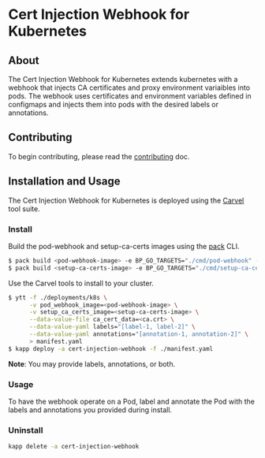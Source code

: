# Cert Injection Webhook for Kubernetes

## About

The Cert Injection Webhook for Kubernetes extends kubernetes with a webhook that injects
CA certificates and proxy environment variaibles into pods. The webhook uses certificates and
environment variables defined in configmaps and injects them into pods with the desired labels or annotations.

## Contributing

To begin contributing, please read the [contributing](CONTRIBUTING.md) doc.

## Installation and Usage

The Cert Injection Webhook for Kubernetes is deployed using the [Carvel](hhttps://carvel.dev/) tool suite.

### Install

Build the pod-webhook and setup-ca-certs images using the [pack](https://github.com/buildpacks/pack) CLI.

```bash
$ pack build <pod-webhook-image> -e BP_GO_TARGETS="./cmd/pod-webhook" --publish --builder paketobuildpacks/builder:base
$ pack build <setup-ca-certs-image> -e BP_GO_TARGETS="./cmd/setup-ca-certs" --publish --builder paketobuildpacks/builder:base
```

Use the Carvel tools to install to your cluster.

```bash
$ ytt -f ./deployments/k8s \
      -v pod_webhook_image=<pod-webhook-image> \
      -v setup_ca_certs_image=<setup-ca-certs-image> \
      --data-value-file ca_cert_data=<ca.crt> \
      --data-value-yaml labels="[label-1, label-2]" \
      --data-value-yaml annotations="[annotation-1, annotation-2]" \
      > manifest.yaml
$ kapp deploy -a cert-injection-webhook -f ./manifest.yaml
```

**Note**: You may provide labels, annotations, or both.

### Usage

To have the webhook operate on a Pod, label and annotate the Pod with the labels and annotations you provided during install.

### Uninstall

```bash
kapp delete -a cert-injection-webhook
```
